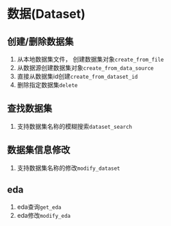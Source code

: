 
# 数据(Dataset)
## 创建/删除数据集
1. 从本地数据集文件， 创建数据集对象`create_from_file`
2. 从数据源创建数据集对象`create_from_data_source`
3. 直接从数据集id创建`create_from_dataset_id`
4. 删除指定数据集`delete`

## 查找数据集
1. 支持数据集名称的模糊搜索`dataset_search`

## 数据集信息修改
1. 支持数据集名称的修改`modify_dataset`

## eda
1. eda查询`get_eda`
2. eda修改`modify_eda`